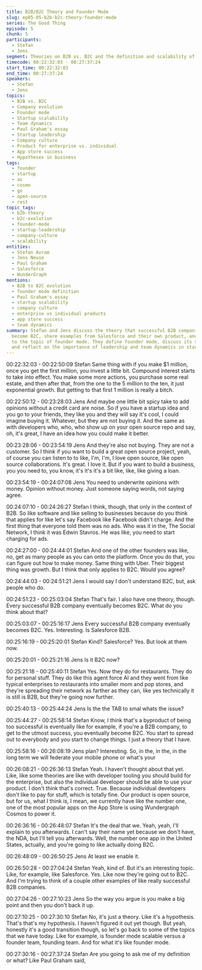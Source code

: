 ```yaml
---
title: B2B/B2C Theory and Founder Mode
slug: ep05-05-b2b-b2c-theory-founder-mode
series: The Good Thing
episode: 5
chunk: 5
participants:
  - Stefan
  - Jens
segment: Theories on B2B vs. B2C and the definition and scalability of founder mode
timecode: 00:22:32:03 - 00:27:37:24
start_time: 00:22:32:03
end_time: 00:27:37:24
speakers:
  - Stefan
  - Jens
topics:
  - B2B vs. B2C
  - Company evolution
  - Founder mode
  - Startup scalability
  - Team dynamics
  - Paul Graham's essay
  - Startup leadership
  - Company culture
  - Product for enterprise vs. individual
  - App store success
  - Hypotheses in business
tags:
  - founder
  - startup
  - ai
  - cosmo
  - go
  - open-source
  - rest
topic_tags:
  - b2b-theory
  - b2c-evolution
  - founder-mode
  - startup-leadership
  - company-culture
  - scalability
entities:
  - Stefan Avram
  - Jens Neuse
  - Paul Graham
  - Salesforce
  - WunderGraph
mentions:
  - B2B to B2C evolution
  - founder mode definition
  - Paul Graham's essay
  - startup scalability
  - company culture
  - enterprise vs individual products
  - app store success
  - team dynamics
summary: Stefan and Jens discuss the theory that successful B2B companies eventually
  become B2C, share examples from Salesforce and their own product, and transition
  to the topic of founder mode. They define founder mode, discuss its scalability,
  and reflect on the importance of leadership and team dynamics in startups.
---
```


00:22:32:03 - 00:22:50:09
Stefan
Same thing with if you make $1 million, once you get the first million, you invest a little bit.
Compound interest starts to take into effect. You make some more actions, you purchase some
real estate, and then after that, from the one to the 5 million to the ten, it just exponential growth.
But getting to that first 1 million is really a bitch.

00:22:50:12 - 00:23:28:03
Jens
And maybe one little bit spicy take to add opinions without a credit card are noise. So if you
have a startup idea and you go to your friends, they like you and they will say it's cool, I could
imagine buying it. Whatever, but they are not buying it. And the same as with developers who,
who, who show up on your open source repo and say, oh, it's great, I have an idea how you
could make it better.

00:23:28:06 - 00:23:54:19
Jens
And they're also not buying. They are not a customer. So I think if you want to build a great open
source project, yeah, of course you can listen to to like, I'm, I'm, I love open source, like open
source collaborations. It's great. I love it. But if you want to build a business, you you need to,
you know, it's it's it's a bit like, like, like giving a loan.

00:23:54:19 - 00:24:07:08
Jens
You need to underwrite opinions with money. Opinion without money. Just someone saying
words, not saying agree.

00:24:07:10 - 00:24:26:27
Stefan
I think, though, that only in the context of B2B. So like software and like selling to businesses
because do you think that applies for like let's say Facebook like Facebook didn't charge. And
the first thing that everyone told them was no ads. Who was it in the, The Social Network, I think
it was Edwin Stavros. He was like, you need to start charging for ads.

00:24:27:00 - 00:24:44:01
Stefan
And one of the other founders was like, no, get as many people as you can onto the platform.
Once you do that, you can figure out how to make money. Same thing with Uber. Their biggest
thing was growth. But I think that only applies to B2C. Would you agree?

00:24:44:03 - 00:24:51:21
Jens
I would say I don't understand B2C, but, ask people who do.

00:24:51:23 - 00:25:03:04
Stefan
That's fair. I also have one theory, though. Every successful B2B company eventually becomes
B2C. What do you think about that?

00:25:03:07 - 00:25:16:17
Jens
Every successful B2B company eventually becomes B2C. Yes. Interesting. Is Salesforce B2B.

00:25:16:19 - 00:25:20:01
Stefan
Kind? Salesforce? Yes. But look at them now.

00:25:20:01 - 00:25:21:16
Jens
Is it B2C now?

00:25:21:18 - 00:25:40:11
Stefan
Yes. Now they do for restaurants. They do for personal stuff. They do like this agent force AI and
they went from like typical enterprises to restaurants into smaller mom and pop stores, and
they're spreading their network as farther as they can, like yes technically it is still is B2B, but
they're going now further.

00:25:40:13 - 00:25:44:24
Jens
Is the the TAB to smal whats the issue?

00:25:44:27 - 00:25:58:14
Stefan
Know, I think that's a byproduct of being too successful is eventually like for example, if you're a
B2B company, to get to the utmost success, you eventually become B2C. You start to spread
out to everybody and you start to change things. I just a theory that I have.

00:25:58:16 - 00:26:08:19
Jens
plan?
Interesting. So, in the, in the, in the long term we will federate your mobile phone or what's your

00:26:08:21 - 00:26:36:13
Stefan
Yeah. I haven't thought about that yet. Like, like some theories are like with developer tooling
you should build for the enterprise, but also the individual developer should be able to use your
product. I don't think that's correct. True. Because individual developers don't like to pay for
stuff, which is totally fine. Our product is open source, but for us, what I think is, I mean, we
currently have like the number one, one of the most popular apps on the App Store is using
Wundergraph Cosmos to power it.

00:26:36:16 - 00:26:48:07
Stefan
It's the deal that we. Yeah, yeah, I'll explain to you afterwards. I can't say their name yet
because we don't have, the NDA, but I'll tell you afterwards. Well, the number one app in the
United States, actually, and you're going to like actually doing B2C.

00:26:48:09 - 00:26:50:25
Jens
At least we enable it.

00:26:50:28 - 00:27:04:24
Stefan
Yeah, kind of. But it's an interesting topic. Like, for example, like Salesforce. Yes. Like now
they're going out to B2C. And I'm trying to think of a couple other examples of like really
successful B2B companies.

00:27:04:26 - 00:27:10:23
Jens
So the way you argue is you make a big point and then you don't back it up.

00:27:10:25 - 00:27:30:10
Stefan
No, it's just a theory. Like it's a hypothesis. That's that's my hypothesis. I haven't figured it out
yet though. But yeah, honestly it's a good transition though, so let's go back to some of the
topics that we have today. Like for example, is founder mode scalable versus a founder team,
founding team. And for what it's like founder mode.

00:27:30:16 - 00:27:37:24
Stefan
Are you going to ask me of my definition or what? Like Paul Graham said,
